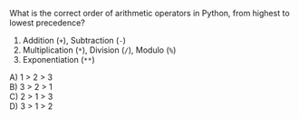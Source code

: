 What is the correct order of arithmetic operators in Python, from highest to lowest precedence?

1. Addition (`+`), Subtraction (`-`)
2. Multiplication (`*`), Division (`/`), Modulo (`%`)
3. Exponentiation (`**`)

A) 1 > 2 > 3  
B) 3 > 2 > 1  
C) 2 > 1 > 3  
D) 3 > 1 > 2


<!-- **Correct Answer:** B) 3 > 2 > 1 -->
